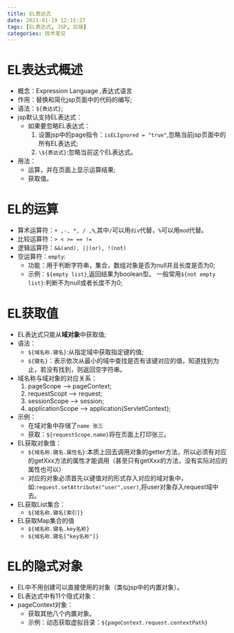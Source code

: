 ```yaml
---
title: EL表达式
date: 2021-01-19 12:15:27
tags: [EL表达式, JSP, 后端]
categories: 技术笔记
---
```


# EL表达式概述

* 概念：Expression Language ,表达式语言
* 作用：替换和简化jsp页面中的代码的编写;
* 语法：`${表达式}`;
* jsp默认支持EL表达式：
  * 如果要忽略EL表达式：
    1. 设置jsp中的page指令：`isELIgnored = "true"`,忽略当前jsp页面中的所有EL表达式;
    2. `\${表达式}`:忽略当前这个EL表达式。
* 用法：
  * 运算，并在页面上显示运算结果;
  * 获取值。

# EL的运算

* 算术运算符：`+ ,-, *, / ,%`,其中`/`可以用`div`代替，`%`可以用`mod`代替。
* 比较运算符：`> < >= == !=`
* 逻辑运算符：`&&(and), ||(or), !(not)`
* 空运算符：`empty`:
  * 功能：用于判断字符串，集合，数组对象是否为null并且长度是否为0;
  * 示例：`${empty list}`,返回结果为boolean型。 一般常用`${not empty list}`:判断不为null或者长度不为0;

# EL获取值

* EL表达式只能从**域对象**中获取值;
* 语法：
  * `${域名称.键名}`:从指定域中获取指定键的值;
  * `${键名}`：表示依次从最小的域中查找是否有该键对应的值，知道找到为止，若没有找到，则返回空字符串。
* 域名称与域对象的对应关系：
  1. pageScope --> pageContext;
  2. requestScopt --> request;
  3. sessionScope --> session;
  4. applicationScope --> application(ServletContext);
* 示例：
  * 在域对象中存储了`name 张三`
  * 获取：`${requestScope.name}`将在页面上打印张三。
* EL获取对象值：
  * `${域名称.键名.属性名}`:本质上回去调用对象的getter方法，所以必须有对应的getXxx方法的属性才能调用（甚至只有getXxx的方法，没有实际对应的属性也可以）
  * 对应的对象必须首先以键值对的形式存入对应的域对象中，如:`request.setAttribute("user",user)`,将user对象存入request域中去。
* EL获取List集合：
  * `${域名称.键名[索引]}`
* EL获取Map集合的值
  * `${域名称.键名.key名称}`
  * `${域名称.键名["key名称"]}` 

# EL的隐式对象

* EL中不用创建可以直接使用的对象（类似jsp中的内置对象）。
* EL表达式中有11个隐式对象：
* pageContext对象：
  * 获取其他八个内置对象。
  * 示例：动态获取虚拟目录：`${pageContext.request.contextPath}`